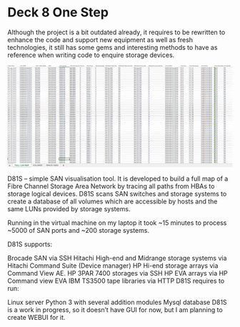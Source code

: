 # Deck 8 One Step

Although the project is a bit outdated already, it requires to be rewritten to enhance the code and support new equipment
as well as fresh technologies, it still has some gems and interesting methods to have as reference
when writing code to enquire storage devices.

![d81s](d81s_screenshot.png?raw=true "D81S report")

D81S – simple SAN visualisation tool. It is developed to build a full map of a Fibre Channel Storage Area Network by tracing all paths from HBAs to storage logical devices. D81S scans SAN switches and storage systems to create a database of all volumes which are accessible by hosts and the same LUNs provided by storage systems.

Running in the virtual machine on my laptop it took ~15 minutes to process ~5000 of SAN ports and ~200 storage systems.

D81S supports:

Brocade SAN via SSH
Hitachi High-end and Midrange storage systems via Hitachi Command Suite (Device manager)
HP Hi-end storage arrays via Command View AE.
HP 3PAR 7400 storages via SSH
HP EVA arrays via HP Command view EVA
IBM TS3500 tape libraries via HTTP
D81S requires to run:

Linux server
Python 3 with several addition modules
Mysql database
D81S is a work in progress, so it doesn’t have GUI for now, but I am planning to create WEBUI for it.